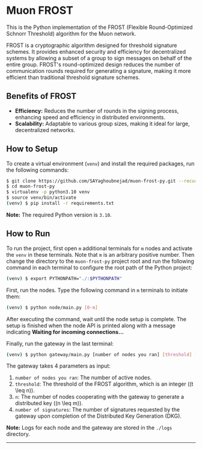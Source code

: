 # Muon FROST
This is the Python implementation of the FROST (Flexible Round-Optimized Schnorr Threshold) algorithm for the Muon network.

FROST is a cryptographic algorithm designed for threshold signature schemes. It provides enhanced security and efficiency for decentralized systems by allowing a subset of a group to sign messages on behalf of the entire group. FROST's round-optimized design reduces the number of communication rounds required for generating a signature, making it more efficient than traditional threshold signature schemes.

## Benefits of FROST
- **Efficiency:** Reduces the number of rounds in the signing process, enhancing speed and efficiency in distributed environments.
- **Scalability:** Adaptable to various group sizes, making it ideal for large, decentralized networks.

## How to Setup

To create a virtual environment (`venv`) and install the required packages, run the following commands:

```bash
$ git clone https://github.com/SAYaghoubnejad/muon-frost-py.git --recurse-submodules
$ cd muon-frost-py
$ virtualenv -p python3.10 venv
$ source venv/bin/activate
(venv) $ pip install -r requirements.txt
```

**Note:** The required Python version is `3.10`.

## How to Run

To run the project, first open `m` additional terminals for `m` nodes and activate the `venv` in these terminals. Note that `m` is an arbitrary positive number. Then change the directory to the `muon-frost-py` project root and run the following command in each terminal to configure the root path of the Python project:

```bash
(venv) $ export PYTHONPATH="./:$PYTHONPATH"
```

First, run the nodes. Type the following command in `m` terminals to initiate them:

```bash
(venv) $ python node/main.py [0-m]
```

After executing the command, wait until the node setup is complete. The setup is finished when the node API is printed along with a message indicating **Waiting for incoming connections...**

Finally, run the gateway in the last terminal:

```bash
(venv) $ python gateway/main.py [number of nodes you ran] [threshold] [n] [number of signatures]
```

The gateway takes 4 parameters as input:
1. `number of nodes you ran`: The number of active nodes.
2. `threshold`: The threshold of the FROST algorithm, which is an integer (\(t \leq n\)).
3. `n`: The number of nodes cooperating with the gateway to generate a distributed key (\(n \leq m\)).
4. `number of signatures`: The number of signatures requested by the gateway upon completion of the Distributed Key Generation (DKG).


**Note:** Logs for each node and the gateway are stored in the `./logs` directory.

---
